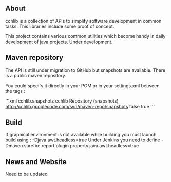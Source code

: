 About
-----
cchlib is a collection of APIs to simplify software development in common tasks. This libraries include some proof of concept.

This project contains various common utilities which become handy in daily development of java projects. Under development.

Maven repository
-----
The API is still under migration to GitHub but snapshots are available. There is a public maven repository.

You could specify it directly in your POM or in your settings.xml between the tags <repositories>:

'''xml
  <repositories>
    <repository>
      <id>cchlib.snapshots</id>
      <name>cchlib Repository (snapshots)</name>
      <url>http://cchlib.googlecode.com/svn/maven-repo/snapshots</url>
      <releases>
        <enabled>false</enabled>
      </releases>
      <snapshots>
        <enabled>true</enabled>
        <!-- updatePolicy>always|daily|interval:XXXminutes|never</updatePolicy -->
      </snapshots>
    </repository>
  </repositories>
'''

Build
-----

If graphical environment is not available while building you must launch build
using : -Djava.awt.headless=true
Under Jenkins you need to define -Dmaven.surefire.report.plugin.property.java.awt.headless=true

News and Website
----------------
Need to be updated

